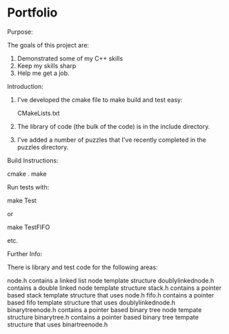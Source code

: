 # Portfolio

Purpose:

The goals of this project are:

1. Demonstrated some of my C++ skills
2. Keep my skills sharp
3. Help me get a job.


Introduction:

1. I've developed the cmake file to make build and test easy:

	CMakeLists.txt  

2. The library of code (the bulk of the code) is in the include directory.


3. I've added a number of puzzles that I've recently completed in the puzzles directory.


Build Instructions:

  cmake .
  make

Run tests with:

  make Test

or 

  make TestFIFO 

etc.


Further Info:

There is library and test code for the following areas:

node.h contains a linked list node template structure
doublylinkednode.h contains a double linked node template structure
stack.h contains a pointer based stack template structure that uses node.h
fifo.h contains a pointer based fifo template structure that uses doublylinkednode.h
binarytreenode.h contains a pointer based binary tree node tempate structure
binarytree.h contains a pointer based binary tree tempate structure that uses binartreenode.h

